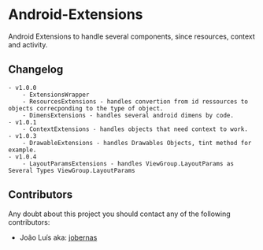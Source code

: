 # Android-Extensions
Android Extensions to handle several components, since resources, context and activity.

## Changelog
    - v1.0.0
        - ExtensionsWrapper
        - ResourcesExtensions - handles convertion from id ressources to objects correcponding to the type of object.
        - DimensExtensions - handles several android dimens by code.
    - v1.0.1
        - ContextExtensions - handles objects that need context to work.
    - v1.0.3
        - DrawableExtensions - handles Drawables Objects, tint method for example.
    - v1.0.4
        - LayoutParamsExtensions - handles ViewGroup.LayoutParams as Several Types ViewGroup.LayoutParams

## Contributors
Any doubt about this project you should contact any of the following contributors:
- João Luís aka: [jobernas](https://github.com/jobernas)